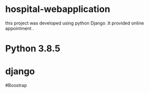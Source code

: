 # hospital-webapplication
this project was developed using python Django .It provided online appointment . 
# Python 3.8.5
# django 
#Boostrap
